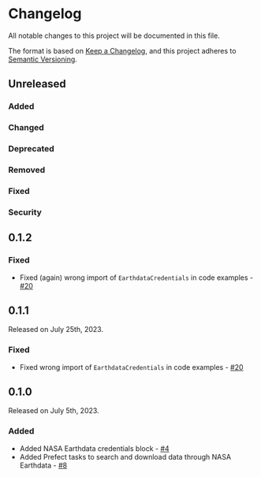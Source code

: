 # Changelog

All notable changes to this project will be documented in this file.

The format is based on [Keep a Changelog](https://keepachangelog.com/en/1.0.0/),
and this project adheres to [Semantic Versioning](https://semver.org/spec/v2.0.0.html).

## Unreleased

### Added

### Changed

### Deprecated

### Removed

### Fixed

### Security

## 0.1.2

### Fixed

- Fixed (again) wrong import of `EarthdataCredentials` in code examples - [#20](https://github.com/giorgiobasile/prefect-earthdata/issues/20)

## 0.1.1

Released on July 25th, 2023.

### Fixed

- Fixed wrong import of `EarthdataCredentials` in code examples - [#20](https://github.com/giorgiobasile/prefect-earthdata/issues/20)

## 0.1.0

Released on July 5th, 2023.

### Added

- Added NASA Earthdata credentials block - [#4](https://github.com/giorgiobasile/prefect-earthdata/issues/4)
- Added Prefect tasks to search and download data through NASA Earthdata - [#8](https://github.com/giorgiobasile/prefect-earthdata/issues/8)
